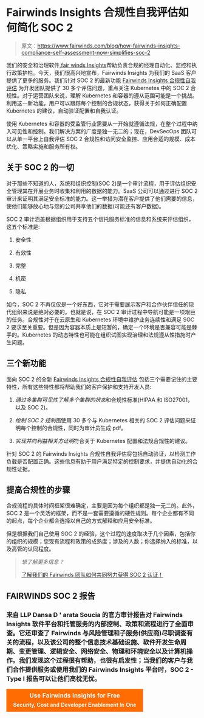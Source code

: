# Fairwinds Insights 合规性自我评估如何简化 SOC 2

> 原文：<https://www.fairwinds.com/blog/how-fairwinds-insights-compliance-self-assessment-now-simplifies-soc-2>

 我们的安全和治理软件,[fair winds Insights](https://www.fairwinds.com/insights)帮助负责合规的经理自动化、监控和执行政策护栏。今天，我们很高兴地宣布，Fairwinds Insights 为我们的 SaaS 客户提供了更多的服务。我们针对 SOC 2 的最新功能 [Fairwinds Insights 合规性自我评估](https://www.fairwinds.com/kubernetes-compliance) 为开发团队提供了 30 多个评估问题，重点关注 Kubernetes 中的 SOC 2 合规性。对于运营团队来说，理解 Kubernetes 和容器的遵从范围可能是一个挑战。利用这一新功能，用户可以跟踪每个控制的合规状态，获得关于如何正确配置 Kubernetes 的建议，自动验证配置和自我认证。

使用 Kubernetes 和容器的受监管行业需要从一开始就遵循法规，在整个过程中纳入可见性和控制。我们解决方案的广度是独一无二的；现在，DevSecOps 团队可以从单一平台上自我评估 SOC 2 合规性和访问安全监控、应用合适的规模、成本优化、策略实施和服务所有权。

## 关于 SOC 2 的一切

对于那些不知道的人，系统和组织控制(SOC 2)是一个审计流程，用于评估组织安全管理其在开展业务时收集和利用的数据的能力。SaaS 公司可以通过进行 SOC 2 审计来证明其满足安全标准的能力。这一举措为潜在客户提供了他们需要的信息，使他们能够放心地与您的公司共享他们的数据(可能还有客户数据)。

SOC 2 审计涵盖根据组织用于支持五个信托服务标准的信息和系统来评估组织，这五个标准是:

1.  安全性

2.  有效性

3.  完整

4.  机密

5.  隐私

如今，SOC 2 不再仅仅是一个好东西，它对于需要展示客户和合作伙伴信任的现代组织来说是绝对必要的。也就是说，在 SOC 2 审计过程中导航可能是一项艰巨的任务。合规性对于在云原生和 Kubernetes 环境中维护业务连续性和满足 SOC 2 要求至关重要。但是因为容器本质上是短暂的，确定一个环境是否兼容可能是棘手的。Kubernetes 的动态特性也可能在组织试图实现治理和法规遵从性措施时产生问题。

## 三个新功能

面向 SOC 2 的全新 [Fairwinds Insights 合规性自我评估](https://www.fairwinds.com/kubernetes-compliance) 包括三个需要记住的主要特性，所有这些特性都将帮助我们的客户保护和支持开发人员:

1.  *通过多集群可见性了解多个集群的状态*和合规性标准(HIPAA 和 ISO27001，以及 SOC 2)。

2.  *绘制 SOC 2 控制图*使用 30 多个与 Kubernetes 相关的 SOC 2 评估问题来证明每个控制的合规性，同时为审计员生成 pdf。

3.  *实现并向利益相关方证明*符合关于 Kubernetes 配置和法规合规性的建议。

针对 SOC 2 的 Fairwinds Insights 合规性自我评估将包括自动验证，以检测工作负载是否配置正确。这些信息有助于用户满足特定的控制要求，并提供自动化的合规性证据。

## 提高合规性的步骤

合规流程的具体时间框架很难确定，主要是因为每个组织都是独一无二的。此外，SOC 2 是一个灵活的框架，而不是一套需要遵循的硬性规则。每个企业都有不同的起点，每个企业都会选择以自己的方式解释和应用安全标准。

但是根据我们自己使用 SOC 2 的经验，这个过程的速度取决于几个因素，包括你的组织的规模；您现有流程和政策的成熟度；涉及的人数；你选择纳入的标准，以及高管的认同程度。

> *想了解更多信息？*
> 
> [了解我们的 Fairwinds 团队如何共同努力获得 SOC 2 认证！](https://www.fairwinds.com/blog/how-the-fairwinds-team-worked-together-to-receive-soc-2-certification)

## FAIRWINDS SOC 2 报告

### 来自 LLP Dansa D ' arata Soucia 的官方审计报告对 Fairwinds Insights 软件平台和托管服务的内部控制、政策和流程进行了全面审查。它还审查了 Fairwinds 与风险管理和子服务(供应商)尽职调查有关的流程，以及该公司的整个信息技术基础设施、软件开发生命周期、变更管理、逻辑安全、网络安全、物理和环境安全以及计算机操作。我们发现这个过程很有帮助，也很有启发性；当我们的客户与我们合作提供服务或使用我们的 Fairwinds Insights 平台时，SOC 2 - Type I 报告可以让他们高枕无忧。

[![Use Fairwinds Insights for Free Security, Cost and Developer Enablement In One](img/7c86296320eb01b215d8e2755e9c5b9d.png)](https://cta-redirect.hubspot.com/cta/redirect/2184645/34aa4987-a1f9-438a-a145-d7d82d5c479a)